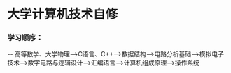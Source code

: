 # 大学计算机技术自修
### 学习顺序：
-- 高等数学、大学物理-->C语言、C++-->数据结构-->电路分析基础-->模拟电子技术-->数字电路与逻辑设计-->汇编语言-->计算机组成原理-->操作系统
